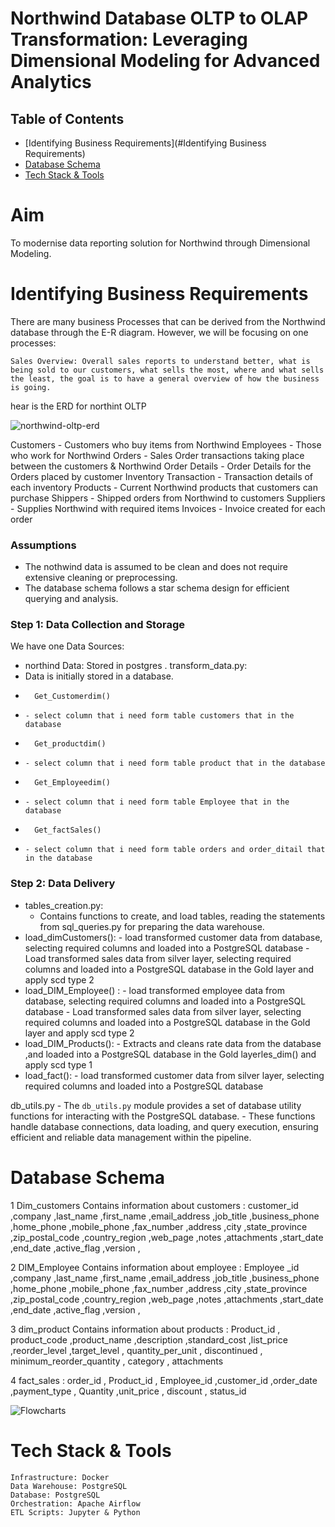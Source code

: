 # Northwind Database OLTP to OLAP Transformation: Leveraging Dimensional Modeling for Advanced Analytics

## Table of Contents
- [Identifying Business Requirements](#Identifying Business Requirements)
- [Database Schema](#database-schema)
- [Tech Stack & Tools](#TechStack&Tools)

# Aim
To modernise data reporting solution for Northwind through Dimensional Modeling.

# Identifying Business Requirements

There are many business Processes that can be derived from the Northwind database through the E-R diagram. However, we will be focusing on one processes:

    Sales Overview: Overall sales reports to understand better, what is being sold to our customers, what sells the most, where and what sells the least, the goal is to have a general overview of how the business is going.
    
hear is the ERD for northint OLTP 

![northwind-oltp-erd](https://github.com/MAHMOUDMAMDOH8/OLAP_Dimensional_Modeling_for_Advanced_Analytics/assets/111503676/3e6d12ef-fa3a-4f03-82fb-c867b65bc343)


Customers - Customers who buy items from Northwind
Employees - Those who work for Northwind
Orders - Sales Order transactions taking place between the customers & Northwind
Order Details - Order Details for the Orders placed by customer
Inventory Transaction - Transaction details of each inventory
Products - Current Northwind products that customers can purchase
Shippers - Shipped orders from Northwind to customers
Suppliers - Supplies Northwind with required items
Invoices - Invoice created for each order



### Assumptions
- The nothwind data is assumed to be clean and does not require extensive cleaning or preprocessing.
- The database schema follows a star schema design for efficient querying and analysis.
### Step 1: Data Collection and Storage
We have  one Data Sources:
  - northind  Data: Stored in postgres . 
transform_data.py:
 -  Data is initially stored in a database.
 -       Get_Customerdim()
 -     - select column that i need form table customers that in the database
 -       Get_productdim()
 -     - select column that i need form table product that in the database
 -       Get_Employeedim()
 -     - select column that i need form table Employee that in the database
 -       Get_factSales()
 -     - select column that i need form table orders and order_ditail that in the database
### Step 2: Data Delivery
 - tables_creation.py:
    - Contains functions to create, and load tables, reading the statements from sql_queries.py for preparing the data warehouse.
 - load_dimCustomers():
        - load transformed customer data from  database, selecting required columns and loaded into a PostgreSQL database 
        - Load transformed sales data from silver layer, selecting required columns and loaded into a PostgreSQL database in the Gold layer and apply scd type 2 
 - load_DIM_Employee() :
        -  load transformed  employee data from  database, selecting required columns and loaded into a PostgreSQL database 
        -  Load transformed sales data from silver layer, selecting required columns and loaded into a PostgreSQL database in the Gold layer and apply scd type 2 
 - load_DIM_Products():
        -  Extracts and cleans rate data from the database ,and loaded into a PostgreSQL database in the Gold layerles_dim() and apply scd type 1 
 - load_fact():
        - load transformed customer data from  silver layer, selecting required columns and loaded into a PostgreSQL database 
   
  db_utils.py
    - The `db_utils.py` module provides a set of database utility functions for interacting with the PostgreSQL database. 
    - These functions handle database connections, data loading, and query execution, ensuring efficient and reliable data management within the pipeline.



# Database Schema

1 Dim_customers Contains information about customers   : customer_id ,company ,last_name ,first_name ,email_address ,job_title ,business_phone ,home_phone ,mobile_phone ,fax_number ,address ,city ,state_province ,zip_postal_code ,country_region ,web_page ,notes ,attachments ,start_date ,end_date ,active_flag ,version ,

2 DIM_Employee  Contains information about employee : Employee _id ,company ,last_name ,first_name ,email_address ,job_title ,business_phone ,home_phone ,mobile_phone ,fax_number ,address ,city ,state_province ,zip_postal_code ,country_region ,web_page ,notes ,attachments ,start_date ,end_date ,active_flag ,version ,

3 dim_product Contains information about products : Product_id   , product_code ,product_name ,description ,standard_cost ,list_price ,reorder_level ,target_level , quantity_per_unit , discontinued ,  minimum_reorder_quantity , category ,         attachments 

4 fact_sales : order_id ,  Product_id , Employee_id ,customer_id ,order_date ,payment_type , Quantity ,unit_price , discount , status_id 


![Flowcharts](https://github.com/MAHMOUDMAMDOH8/OLAP_Dimensional_Modeling_for_Advanced_Analytics/assets/111503676/04b45fb2-fd07-4ec2-94cb-43506e1944a1)


# Tech Stack & Tools

    Infrastructure: Docker
    Data Warehouse: PostgreSQL
    Database: PostgreSQL
    Orchestration: Apache Airflow
    ETL Scripts: Jupyter & Python



